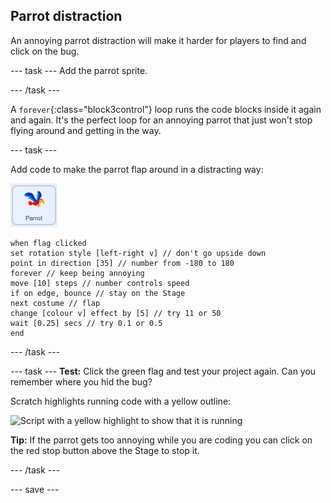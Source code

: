 ## Parrot distraction

An annoying parrot distraction will make it harder for players to find and click on the bug. 

--- task ---
Add the parrot sprite. 

--- /task ---

A `forever`{:class="block3control"} loop runs the code blocks inside it again and again. It's the perfect loop for an annoying parrot that just won't stop flying around and getting in the way.

--- task ---

Add code to make the parrot flap around in a distracting way:

![Parrot sprite](images/parrot-sprite.png)


```blocks3
when flag clicked
set rotation style [left-right v] // don't go upside down
point in direction [35] // number from -180 to 180
forever // keep being annoying
move [10] steps // number controls speed
if on edge, bounce // stay on the Stage
next costume // flap
change [colour v] effect by [5] // try 11 or 50
wait [0.25] secs // try 0.1 or 0.5
end
```

--- /task ---

--- task ---
**Test:** Click the green flag and test your project again. Can you remember where you hid the bug? 

Scratch highlights running code with a yellow outline:

![Script with a yellow highlight to show that it is running](images/running-code)    

**Tip:** If the parrot gets too annoying while you are coding you can click on the red stop button above the Stage to stop it.

--- /task ---

--- save ---